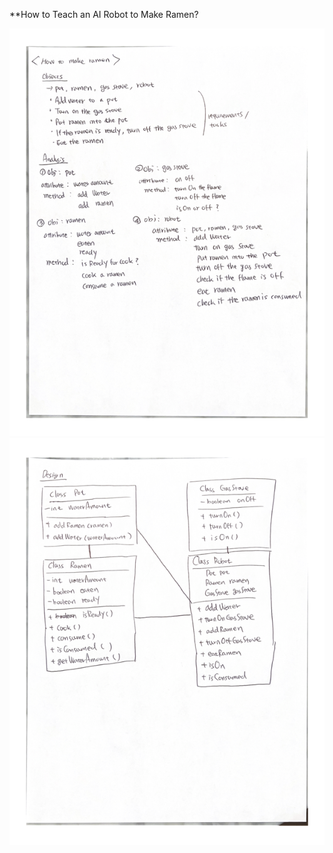 **How to Teach an AI Robot to Make Ramen?

<img src="./howToMakeRamen01.png" alt="Rough Note">
<img src="./howToMakeRamen02.png" alt="Rough Note">
